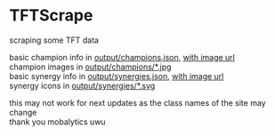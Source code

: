 # TFTScrape
scraping some TFT data

basic champion info in [output/champions.json](https://github.com/Joshimello/TFTScrape/blob/main/output/champions.json), [with image url](https://github.com/Joshimello/TFTScrape/blob/main/output/champions_url.json)  
champion images in [output/champions/*.jpg](https://github.com/Joshimello/TFTScrape/blob/main/output/champions)  
basic synergy info in [output/synergies.json](https://github.com/Joshimello/TFTScrape/blob/main/output/synergies.json), [with image url](https://github.com/Joshimello/TFTScrape/blob/main/output/synergies_url.json)  
synergy icons in [output/synergies/*.svg](https://github.com/Joshimello/TFTScrape/blob/main/output/synergies)  

this may not work for next updates as the class names of the site may change  
thank you mobalytics uwu  
